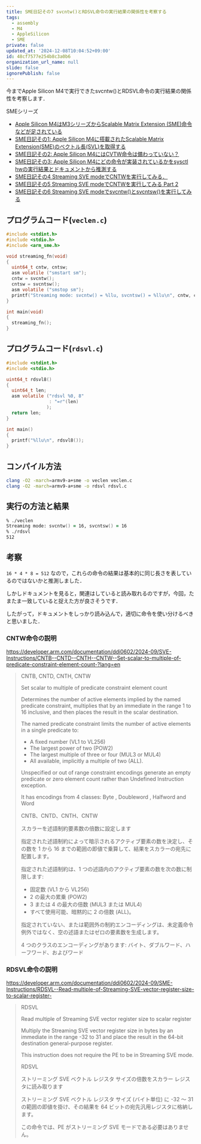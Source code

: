 ```yaml
---
title: SME日記その7 svcntw()とRDSVL命令の実行結果の関係性を考察する
tags:
  - assembly
  - M4
  - AppleSilicon
  - SME
private: false
updated_at: '2024-12-08T10:04:52+09:00'
id: 48cf7577e254b8c3a0b6
organization_url_name: null
slide: false
ignorePublish: false
---
```

今までApple Silicon M4で実行できたsvcntw()とRDSVL命令の実行結果の関係性を考察します．

SMEシリーズ

- [Apple Silicon M4はM3シリーズからScalable Matrix Extension (SME)命令などが足されている](https://qiita.com/zacky1972/items/69fd802fd41ae4d7d469)
- [SME日記その1: Apple Silicon M4に搭載されたScalable Matrix Extension(SME)のベクトル長(SVL)を取得する](https://qiita.com/zacky1972/items/231fd22a1fdef15d4108)
- [SME日記その2: Apple Silicon M4にはCVTW命令は備わっていない？](https://qiita.com/zacky1972/items/a4fc98614df085586175)
- [SME日記その3: Apple Silicon M4にどの命令が実装されているかをsysctl hwの実行結果とドキュメントから推測する](https://qiita.com/zacky1972/items/427035001554cb9768bc)
- [SME日記その4 Streaming SVE modeでCNTWを実行してみる．](https://qiita.com/zacky1972/items/3182fa1693983846205d)
- [SME日記その5 Streaming SVE modeでCNTWを実行してみる Part 2](https://qiita.com/zacky1972/items/b7b5dd456fe021b30eb2)
- [SME日記その6 Streaming SVE modeでsvcntw()とsvcntsw()を実行してみる](https://qiita.com/zacky1972/items/7d4ec630d54564ebb9b3)

## プログラムコード(`veclen.c`)

```c:veclen.c
#include <stdint.h>
#include <stdio.h>
#include <arm_sme.h>

void streaming_fn(void)
{
  uint64_t cntw, cntsw;
  asm volatile ("smstart sm");
  cntw = svcntw();
  cntsw = svcntsw();
  asm volatile ("smstop sm");
  printf("Streaming mode: svcntw() = %llu, svcntsw() = %llu\n", cntw, cntsw);
}

int main(void)
{
  streaming_fn();
}
```

## プログラムコード(`rdsvl.c`)

```c:rdsvl.c
#include <stdint.h>
#include <stdio.h>

uint64_t rdsvl8()
{
  uint64_t len;
  asm volatile ("rdsvl %0, 8"
                : "=r"(len)
               );
  return len;
}

int main()
{
  printf("%llu\n", rdsvl8());
}
```

## コンパイル方法

```zsh
clang -O2 -march=armv9-a+sme -o veclen veclen.c
clang -O2 -march=armv9-a+sme -o rdsvl rdsvl.c
```

## 実行の方法と結果

```zsh
% ./veclen                                       
Streaming mode: svcntw() = 16, svcntsw() = 16
% ./rdsvl 
512
```

## 考察

`16 * 4 * 8 = 512` なので，これらの命令の結果は基本的に同じ長さを表しているのではないかと推測しました．

しかしドキュメントを見ると，関連はしていると読み取れるのですが，今回，たまたま一致していると捉えた方が良さそうです．

したがって，ドキュメントをしっかり読み込んで，適切に命令を使い分けるべきと思いました．

### CNTW命令の説明

https://developer.arm.com/documentation/ddi0602/2024-09/SVE-Instructions/CNTB--CNTD--CNTH--CNTW--Set-scalar-to-multiple-of-predicate-constraint-element-count-?lang=en

> CNTB, CNTD, CNTH, CNTW
> 
> Set scalar to multiple of predicate constraint element count
> 
> Determines the number of active elements implied by the named predicate constraint, multiplies that by an immediate in the range 1 to 16 inclusive, and then places the result in the scalar destination.
> 
> The named predicate constraint limits the number of active elements in a single predicate to:
> 
> * A fixed number (VL1 to VL256)
> * The largest power of two (POW2)
> * The largest multiple of three or four (MUL3 or MUL4)
> * All available, implicitly a multiple of two (ALL).
> 
> Unspecified or out of range constraint encodings generate an empty predicate or zero element count rather than Undefined Instruction exception.
> 
> It has encodings from 4 classes: Byte , Doubleword , Halfword and Word
> 
> CNTB、CNTD、CNTH、CNTW
>
> スカラーを述語制約要素数の倍数に設定します
>
> 指定された述語制約によって暗示されるアクティブ要素の数を決定し、その数を 1 から 16 までの範囲の即値で乗算して、結果をスカラーの宛先に配置します。
>
> 指定された述語制約は、1 つの述語内のアクティブ要素の数を次の数に制限します:
>
> * 固定数 (VL1 から VL256)
> * 2 の最大の累乗 (POW2)
> * 3 または 4 の最大の倍数 (MUL3 または MUL4)
> * すべて使用可能、暗黙的に 2 の倍数 (ALL)。
>
> 指定されていない、または範囲外の制約エンコーディングは、未定義命令例外ではなく、空の述語またはゼロの要素数を生成します。
>
> 4 つのクラスのエンコーディングがあります: バイト、ダブルワード、ハーフワード、およびワード


### RDSVL命令の説明

https://developer.arm.com/documentation/ddi0602/2024-09/SME-Instructions/RDSVL--Read-multiple-of-Streaming-SVE-vector-register-size-to-scalar-register-

> RDSVL
> 
> Read multiple of Streaming SVE vector register size to scalar register
> 
> Multiply the Streaming SVE vector register size in bytes by an immediate in the range -32 to 31 and place the result in the 64-bit destination general-purpose register.
> 
> This instruction does not require the PE to be in Streaming SVE mode.
>
> RDSVL
>
> ストリーミング SVE ベクトル レジスタ サイズの倍数をスカラー レジスタに読み取ります
>
> ストリーミング SVE ベクトル レジスタ サイズ (バイト単位) に -32 ～ 31 の範囲の即値を掛け、その結果を 64 ビットの宛先汎用レジスタに格納します。
>
> この命令では、PE がストリーミング SVE モードである必要はありません。

